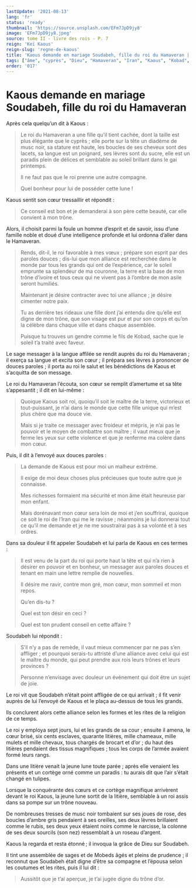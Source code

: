 ```yaml
---
lastUpdate: '2021-08-13'
lang: 'fr'
status: 'ready'
thumbnail: 'https://source.unsplash.com/EFm7JpD9jy8'
image: 'EFm7JpD9jy8.jpeg'
source: tome II - livre des rois - P. 7
reign: 'Keï Kaous'
reign-slug: 'regne-de-kaous'
title: 'Kaous demande en mariage Soudabeh, fille du roi du Hamaveran | Le Livre des Rois | Shâhnâmeh'
tags: ["âme", "cyprès", "Dieu", "Hamaveran", "Iran", "Kaous", "Kobad", "Mobeds", "Soudabeh"]
order: '017'
---
```


<!-- LTeX: language=fr -->

# Kaous demande en mariage Soudabeh, fille du roi du Hamaveran

Après cela quelqu’un dit à Kaous :

> Le roi du Hamaveran a une fille qu’il tient cachée, dont la taille est plus élégante que le cyprès ; elle porte sur la tête un diadème de musc noir, sa stature est haute, les boucles de ses cheveux sont des lacets, sa langue est un poignard, ses lèvres sont du sucre, elle est un paradis plein de délices et semblable au soleil brillant dans le gai printemps.
>
> Il ne faut pas que le roi prenne une autre compagne.
>
> Quel bonheur pour lui de posséder cette lune !

Kaous sentit son cœur tressaillir et répondit :

> Ce conseil est bon et je demanderai à son père cette beauté, car elle convient à mon trône.

Alors, il choisit parmi la foule un homme d’esprit et de savoir, issu d’une famille noble et doué d’une intelligence profonde et lui ordonna d’aller dans le Hamaveran.

> Rends, dit-il, le roi favorable à mes vœux ;
> prépare son esprit par des paroles douces ;
> dis-lui que mon alliance est recherchée dans le monde par tous les grands qui ont de l’expérience, car le soleil emprunte sa splendeur de ma couronne, la terre est la base de mon trône d’ivoire et tous ceux qui ne vivent pas à l’ombre de mon asile seront humiliés.
>
> Maintenant je désire contracter avec toi une alliance ; je désire cimenter notre paix.
>
> Tu as derrière tes rideaux une fille dont j’ai entendu dire qu’elle est digne de mon trône, que son visage est pur et pur son corps et qu’on la célèbre dans chaque ville et dans chaque assemblée.
>
> Puisque tu trouves un gendre comme le fils de Kobad, sache que le soleil t’a traité avec faveur.

Le sage messager à la langue affilée se rendit auprès du roi du Hamaveran ; il exerça sa langue et excita son cœur ; il prépara ses lèvres à prononcer de douces paroles ; il porta au roi le salut et les bénédictions de Kaous et s’acquitta de son message.

Le roi du Hamaveran l’écouta, son cœur se remplit d’amertume et sa tête s’appesantit ; il dit en lui-même :

> Quoique Kaous soit roi, quoiqu’il soit le maître de la terre, victorieux et tout-puissant, je n’ai dans le monde que cette fille unique qui m’est plus chère que ma douce vie.
>
> Mais si je traite ce messager avec froideur et mépris, je n’ai pas le pouvoir et le moyen de combattre son maître ; il vaut mieux que je ferme les yeux sur cette violence et que je renferme ma colère dans mon cœur.

Puis, il dit à l’envoyé aux douces paroles :

> La demande de Kaous est pour moi un malheur extrême.
>
> Il exige de moi deux choses plus précieuses que toute autre que je connaisse.
>
> Mes richesses formaient ma sécurité et mon âme était heureuse par mon enfant.
>
> Mais dorénavant mon cœur sera loin de moi et j’en souffrirai, quoique ce soit le roi de l’Iran qui me le ravisse ; néanmoins je lui donnerai tout ce qu’il me demande et je ne me soustrairai pas à sa volonté et à ses ordres.

Dans sa douleur il fit appeler Soudabeh et lui parla de Kaous en ces termes :

> Il est venu de la part du roi qui porte haut la tête et qui n’a rien à désirer en pouvoir et en bonheur, un messager aux paroles douces et tenant en main une lettre remplie de nouvelles.
>
> Il désire me ravir, contre mon gré, mon cœur, mon sommeil et mon repos.
>
> Qu’en dis-tu ?
>
> Quel est ton désir en ceci ?
>
> Quel est ton prudent conseil en cette affaire ?

Soudabeh lui répondit :

> S’il n’y a pas de remède, il vaut mieux commencer par ne pas s’en affliger ; et pourquoi serais-tu attristé d’une alliance avec celui qui est le maître du monde, qui peut prendre aux rois leurs trônes et leurs provinces ?
>
> Personne n’envisage avec douleur un événement qui doit être un sujet de joie.

Le roi vit que Soudabeh n’était point affligée de ce qui arrivait ; il fit venir auprès de lui l’envoyé de Kaous et le plaça au-dessus de tous les grands.

Ils conclurent alors cette alliance selon les formes et les rites de la religion de ce temps.

Le roi y employa sept jours, lui et les grands de sa cour ; ensuite il amena, le cœur brisé, six cents esclaves, quarante litières, mille chameaux, mille mulets et mille chevaux, tous chargés de brocart et d’or ; du haut des litières pendaient des tissus magnifiques ; tous les corps de l’armée avaient formé leurs rangs.

Dans une litière venait la jeune lune toute parée ; après elle venaient les présents et un cortège orné comme un paradis : tu aurais dit que l’air s’était changé en tulipes.

Lorsque la conquérante des cœurs et ce cortège magnifique arrivèrent devant le roi Kaous, la jeune lune sortit de la litière, semblable à un roi assis dans sa pompe sur un trône nouveau.

De nombreuses tresses de musc noir tombaient sur ses joues de rose, des boucles d’ambre gris pendaient à ses oreilles, ses deux lèvres brillaient comme le rubis, ses deux yeux étaient noirs comme le narcisse, la colonne de ses deux sourcils (son nez) ressemblait à un roseau d’argent.

Kaous la regarda et resta étonné ; il invoqua la grâce de Dieu sur Soudabeh.

Il tint une assemblée de sages et de Mobeds âgés et pleins de prudence ; il reconnut que Soudabeh était digne d’être sa compagne et l’épousa selon les coutumes et les rites, puis il lui dit :

> Aussitôt que je t’ai aperçue, je t’ai jugée digne du trône d’or.
